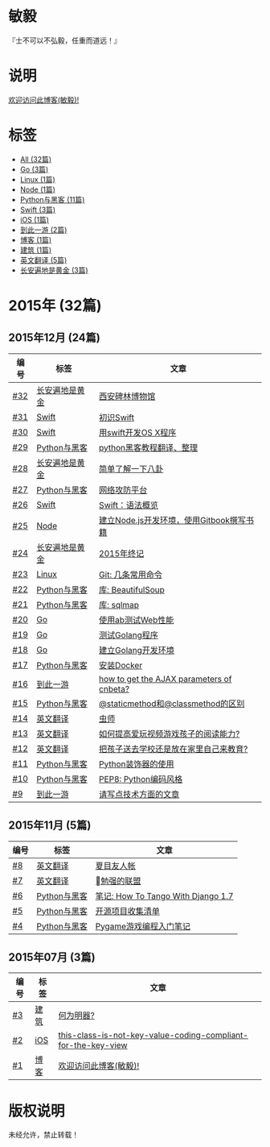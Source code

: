 # 敏毅

『士不可以不弘毅，任重而道远！』

# 说明

 [欢迎访问此博客(敏毅)!](https://github.com/LeslieZhu/MinYi/issues/1)

# 标签

- [All (32篇)](https://github.com/LeslieZhu/MinYi/issues?q=is:issue)
- [Go (3篇)](https://github.com/LeslieZhu/MinYi/issues?q=label:Go)
- [Linux (1篇)](https://github.com/LeslieZhu/MinYi/issues?q=label:Linux)
- [Node (1篇)](https://github.com/LeslieZhu/MinYi/issues?q=label:Node)
- [Python与黑客 (11篇)](https://github.com/LeslieZhu/MinYi/issues?q=label:Python与黑客)
- [Swift (3篇)](https://github.com/LeslieZhu/MinYi/issues?q=label:Swift)
- [iOS (1篇)](https://github.com/LeslieZhu/MinYi/issues?q=label:iOS)
- [到此一游 (2篇)](https://github.com/LeslieZhu/MinYi/issues?q=label:到此一游)
- [博客 (1篇)](https://github.com/LeslieZhu/MinYi/issues?q=label:博客)
- [建筑 (1篇)](https://github.com/LeslieZhu/MinYi/issues?q=label:建筑)
- [英文翻译 (5篇)](https://github.com/LeslieZhu/MinYi/issues?q=label:英文翻译)
- [长安遍地是黄金 (3篇)](https://github.com/LeslieZhu/MinYi/issues?q=label:长安遍地是黄金)

# 2015年 (32篇)

## 2015年12月 (24篇)

编号 | 标签 | 文章
-----|------|----
[#32](https://github.com/LeslieZhu/MinYi/issues/32)|[长安遍地是黄金](https://github.com/LeslieZhu/MinYi/issues?q=label:长安遍地是黄金)|[西安碑林博物馆](https://github.com/LeslieZhu/MinYi/issues/32)
[#31](https://github.com/LeslieZhu/MinYi/issues/31)|[Swift](https://github.com/LeslieZhu/MinYi/issues?q=label:Swift)|[初识Swift](https://github.com/LeslieZhu/MinYi/issues/31)
[#30](https://github.com/LeslieZhu/MinYi/issues/30)|[Swift](https://github.com/LeslieZhu/MinYi/issues?q=label:Swift)|[用swift开发OS X程序](https://github.com/LeslieZhu/MinYi/issues/30)
[#29](https://github.com/LeslieZhu/MinYi/issues/29)|[Python与黑客](https://github.com/LeslieZhu/MinYi/issues?q=label:Python与黑客)|[python黑客教程翻译、整理](https://github.com/LeslieZhu/MinYi/issues/29)
[#28](https://github.com/LeslieZhu/MinYi/issues/28)|[长安遍地是黄金](https://github.com/LeslieZhu/MinYi/issues?q=label:长安遍地是黄金)|[简单了解一下八卦](https://github.com/LeslieZhu/MinYi/issues/28)
[#27](https://github.com/LeslieZhu/MinYi/issues/27)|[Python与黑客](https://github.com/LeslieZhu/MinYi/issues?q=label:Python与黑客)|[网络攻防平台](https://github.com/LeslieZhu/MinYi/issues/27)
[#26](https://github.com/LeslieZhu/MinYi/issues/26)|[Swift](https://github.com/LeslieZhu/MinYi/issues?q=label:Swift)|[Swift：语法概览](https://github.com/LeslieZhu/MinYi/issues/26)
[#25](https://github.com/LeslieZhu/MinYi/issues/25)|[Node](https://github.com/LeslieZhu/MinYi/issues?q=label:Node)|[建立Node.js开发环境，使用Gitbook撰写书籍](https://github.com/LeslieZhu/MinYi/issues/25)
[#24](https://github.com/LeslieZhu/MinYi/issues/24)|[长安遍地是黄金](https://github.com/LeslieZhu/MinYi/issues?q=label:长安遍地是黄金)|[2015年终记](https://github.com/LeslieZhu/MinYi/issues/24)
[#23](https://github.com/LeslieZhu/MinYi/issues/23)|[Linux](https://github.com/LeslieZhu/MinYi/issues?q=label:Linux)|[Git: 几条常用命令](https://github.com/LeslieZhu/MinYi/issues/23)
[#22](https://github.com/LeslieZhu/MinYi/issues/22)|[Python与黑客](https://github.com/LeslieZhu/MinYi/issues?q=label:Python与黑客)|[库: BeautifulSoup](https://github.com/LeslieZhu/MinYi/issues/22)
[#21](https://github.com/LeslieZhu/MinYi/issues/21)|[Python与黑客](https://github.com/LeslieZhu/MinYi/issues?q=label:Python与黑客)|[库: sqlmap](https://github.com/LeslieZhu/MinYi/issues/21)
[#20](https://github.com/LeslieZhu/MinYi/issues/20)|[Go](https://github.com/LeslieZhu/MinYi/issues?q=label:Go)|[使用ab测试Web性能](https://github.com/LeslieZhu/MinYi/issues/20)
[#19](https://github.com/LeslieZhu/MinYi/issues/19)|[Go](https://github.com/LeslieZhu/MinYi/issues?q=label:Go)|[测试Golang程序](https://github.com/LeslieZhu/MinYi/issues/19)
[#18](https://github.com/LeslieZhu/MinYi/issues/18)|[Go](https://github.com/LeslieZhu/MinYi/issues?q=label:Go)|[建立Golang开发环境](https://github.com/LeslieZhu/MinYi/issues/18)
[#17](https://github.com/LeslieZhu/MinYi/issues/17)|[Python与黑客](https://github.com/LeslieZhu/MinYi/issues?q=label:Python与黑客)|[安装Docker](https://github.com/LeslieZhu/MinYi/issues/17)
[#16](https://github.com/LeslieZhu/MinYi/issues/16)|[到此一游](https://github.com/LeslieZhu/MinYi/issues?q=label:到此一游)|[how to get the AJAX parameters of cnbeta?](https://github.com/LeslieZhu/MinYi/issues/16)
[#15](https://github.com/LeslieZhu/MinYi/issues/15)|[Python与黑客](https://github.com/LeslieZhu/MinYi/issues?q=label:Python与黑客)|[@staticmethod和@classmethod的区别](https://github.com/LeslieZhu/MinYi/issues/15)
[#14](https://github.com/LeslieZhu/MinYi/issues/14)|[英文翻译](https://github.com/LeslieZhu/MinYi/issues?q=label:英文翻译)|[虫师](https://github.com/LeslieZhu/MinYi/issues/14)
[#13](https://github.com/LeslieZhu/MinYi/issues/13)|[英文翻译](https://github.com/LeslieZhu/MinYi/issues?q=label:英文翻译)|[如何提高爱玩视频游戏孩子的阅读能力?](https://github.com/LeslieZhu/MinYi/issues/13)
[#12](https://github.com/LeslieZhu/MinYi/issues/12)|[英文翻译](https://github.com/LeslieZhu/MinYi/issues?q=label:英文翻译)|[把孩子送去学校还是放在家里自己来教育?](https://github.com/LeslieZhu/MinYi/issues/12)
[#11](https://github.com/LeslieZhu/MinYi/issues/11)|[Python与黑客](https://github.com/LeslieZhu/MinYi/issues?q=label:Python与黑客)|[Python装饰器的使用](https://github.com/LeslieZhu/MinYi/issues/11)
[#10](https://github.com/LeslieZhu/MinYi/issues/10)|[Python与黑客](https://github.com/LeslieZhu/MinYi/issues?q=label:Python与黑客)|[PEP8: Python编码风格](https://github.com/LeslieZhu/MinYi/issues/10)
[#9](https://github.com/LeslieZhu/MinYi/issues/9)|[到此一游](https://github.com/LeslieZhu/MinYi/issues?q=label:到此一游)|[请写点技术方面的文章](https://github.com/LeslieZhu/MinYi/issues/9)

## 2015年11月 (5篇)

编号 | 标签 | 文章
-----|------|----
[#8](https://github.com/LeslieZhu/MinYi/issues/8)|[英文翻译](https://github.com/LeslieZhu/MinYi/issues?q=label:英文翻译)|[夏目友人帐](https://github.com/LeslieZhu/MinYi/issues/8)
[#7](https://github.com/LeslieZhu/MinYi/issues/7)|[英文翻译](https://github.com/LeslieZhu/MinYi/issues?q=label:英文翻译)|[勉强的联盟](https://github.com/LeslieZhu/MinYi/issues/7)
[#6](https://github.com/LeslieZhu/MinYi/issues/6)|[Python与黑客](https://github.com/LeslieZhu/MinYi/issues?q=label:Python与黑客)|[笔记: How To Tango With Django 1.7](https://github.com/LeslieZhu/MinYi/issues/6)
[#5](https://github.com/LeslieZhu/MinYi/issues/5)|[Python与黑客](https://github.com/LeslieZhu/MinYi/issues?q=label:Python与黑客)|[开源项目收集清单](https://github.com/LeslieZhu/MinYi/issues/5)
[#4](https://github.com/LeslieZhu/MinYi/issues/4)|[Python与黑客](https://github.com/LeslieZhu/MinYi/issues?q=label:Python与黑客)|[Pygame游戏编程入门笔记](https://github.com/LeslieZhu/MinYi/issues/4)

## 2015年07月 (3篇)

编号 | 标签 | 文章
-----|------|----
[#3](https://github.com/LeslieZhu/MinYi/issues/3)|[建筑](https://github.com/LeslieZhu/MinYi/issues?q=label:建筑)|[何为明器?](https://github.com/LeslieZhu/MinYi/issues/3)
[#2](https://github.com/LeslieZhu/MinYi/issues/2)|[iOS](https://github.com/LeslieZhu/MinYi/issues?q=label:iOS)|[this-class-is-not-key-value-coding-compliant-for-the-key-view](https://github.com/LeslieZhu/MinYi/issues/2)
[#1](https://github.com/LeslieZhu/MinYi/issues/1)|[博客](https://github.com/LeslieZhu/MinYi/issues?q=label:博客)|[欢迎访问此博客(敏毅)!](https://github.com/LeslieZhu/MinYi/issues/1)



# 版权说明

未经允许，禁止转载！


